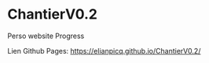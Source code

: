 # ChantierV0.2
Perso website Progress

Lien Github Pages:
https://elianpicq.github.io/ChantierV0.2/
